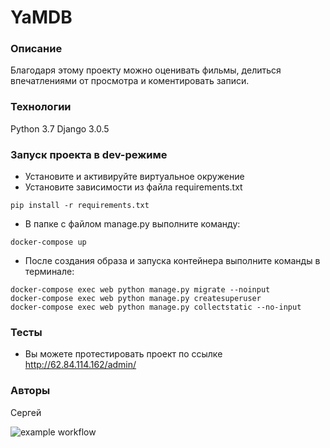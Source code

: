 # YaMDB
### Описание
Благодаря этому проекту можно оценивать фильмы, делиться впечатлениями от просмотра и коментировать записи.
### Технологии
Python 3.7
Django 3.0.5
### Запуск проекта в dev-режиме
- Установите и активируйте виртуальное окружение
- Установите зависимости из файла requirements.txt
```
pip install -r requirements.txt
``` 
- В папке с файлом manage.py выполните команду:
```
docker-compose up
```
- После создания образа и запуска контейнера выполните команды в терминале:
```
docker-compose exec web python manage.py migrate --noinput
docker-compose exec web python manage.py createsuperuser
docker-compose exec web python manage.py collectstatic --no-input
```
### Тесты
- Вы можете протестировать проект по ссылке http://62.84.114.162/admin/

### Авторы
Сергей

![example workflow](https://github.com/opozing/yamdb_final/actions/workflows/yamdb_workflow.yaml/badge.svg)
